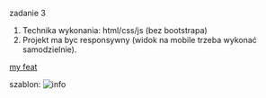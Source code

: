 zadanie 3

1. Technika wykonania: html/css/js (bez bootstrapa)
2. Projekt ma byc responsywny (widok na mobile trzeba wykonać samodzielnie).


<a href="https://rafalsiemieniuk.github.io/3_task/index.html">my feat</a>


szablon:
<img src="https://github.com/rafalSiemieniuk/html-CSS/blob/master/3-task/template.jpg" alt="info" title="Info" />
